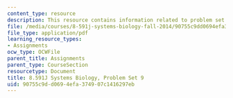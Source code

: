 ```yaml
---
content_type: resource
description: This resource contains information related to problem set 9.
file: /media/courses/8-591j-systems-biology-fall-2014/90755c9dd0694efa374907c1416297eb_MIT8_591JF14_ProblemSet9.pdf
file_type: application/pdf
learning_resource_types:
- Assignments
ocw_type: OCWFile
parent_title: Assignments
parent_type: CourseSection
resourcetype: Document
title: 8.591J Systems Biology, Problem Set 9
uid: 90755c9d-d069-4efa-3749-07c1416297eb
---
```

